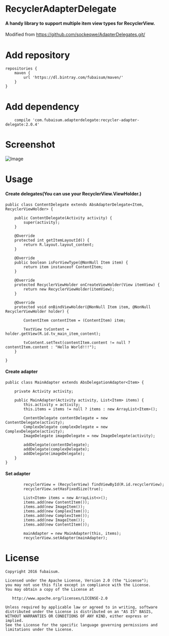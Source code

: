 # RecyclerAdapterDelegate
#### A handy library to support multiple item view types for RecyclerView.

Modified from <https://github.com/sockeqwe/AdapterDelegates.git/>

# Add repository 
```
repositories {
    maven {
        url 'https://dl.bintray.com/fubaisum/maven/'
    }
}
```
# Add dependency
```
    compile 'com.fubaisum.adapterdelegate:recycler-adapter-delegate:2.0.4'
```
# Screenshot
![Image](https://github.com/fubaisum/RecyclerAdapterDelegate/blob/master/art/main.png)
# Usage
#### Create delegates(You can use your RecyclerView.ViewHolder.)
```
public class ContentDelegate extends AbsAdapterDelegate<Item, RecyclerViewHolder> {

    public ContentDelegate(Activity activity) {
        super(activity);
    }

    @Override
    protected int getItemLayoutId() {
        return R.layout.layout_content;
    }

    @Override
    public boolean isForViewType(@NonNull Item item) {
        return item instanceof ContentItem;
    }

    @Override
    protected RecyclerViewHolder onCreateViewHolder(View itemView) {
        return new RecyclerViewHolder(itemView);
    }

    @Override
    protected void onBindViewHolder(@NonNull Item item, @NonNull RecyclerViewHolder holder) {
    
        ContentItem contentItem = (ContentItem) item;

        TextView tvContent = holder.getView(R.id.tv_main_item_content);
        
        tvContent.setText(contentItem.content != null ? contentItem.content : "Hello World!!!");
    }

}
```
#### Create adapter
```
public class MainAdapter extends AbsDelegationAdapter<Item> {

    private Activity activity;

    public MainAdapter(Activity activity, List<Item> items) {
        this.activity = activity;
        this.items = items != null ? items : new ArrayList<Item>();

        ContentDelegate contentDelegate = new ContentDelegate(activity);
        ComplexDelegate complexDelegate = new ComplexDelegate(activity);
        ImageDelegate imageDelegate = new ImageDelegate(activity);

        addDelegate(contentDelegate);
        addDelegate(complexDelegate);
        addDelegate(imageDelegate);
    }
}
```
#### Set adapter
```
        recyclerView = (RecyclerView) findViewById(R.id.recyclerView);
        recyclerView.setHasFixedSize(true);

        List<Item> items = new ArrayList<>();
        items.add(new ContentItem());
        items.add(new ImageItem());
        items.add(new ComplexItem());
        items.add(new ComplexItem());
        items.add(new ImageItem());
        items.add(new ContentItem());

        mainAdapter = new MainAdapter(this, items);
        recyclerView.setAdapter(mainAdapter);
```
# License
```
Copyright 2016 fubaisum.

Licensed under the Apache License, Version 2.0 (the "License");
you may not use this file except in compliance with the License.
You may obtain a copy of the License at

   http://www.apache.org/licenses/LICENSE-2.0

Unless required by applicable law or agreed to in writing, software
distributed under the License is distributed on an "AS IS" BASIS,
WITHOUT WARRANTIES OR CONDITIONS OF ANY KIND, either express or implied.
See the License for the specific language governing permissions and
limitations under the License.
```
